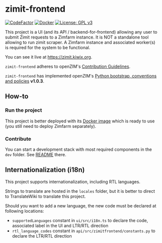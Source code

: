 # zimit-frontend

[![CodeFactor](https://www.codefactor.io/repository/github/openzim/zimit-frontend/badge)](https://www.codefactor.io/repository/github/openzim/zimit-frontend)
[![Docker](https://ghcr-badge.deta.dev/openzim/zimit-ui/latest_tag?label=docker)](https://ghcr.io/openzim/zimit-ui)
[![License: GPL v3](https://img.shields.io/badge/License-GPLv3-blue.svg)](https://www.gnu.org/licenses/gpl-3.0)

This project is a UI (and its API / backend-for-frontend) allowing any user to submit
Zimit requests to a Zimfarm instance. It is NOT a standalone tool allowing to run zimit
scraper. A Zimfarm instance and associated worker(s) is required for the system to be
functional.

You can see it live at https://zimit.kiwix.org.

`zimit-frontend` adheres to openZIM's [Contribution Guidelines](https://github.com/openzim/overview/wiki/Contributing).

`zimit-frontend` has implemented openZIM's [Python bootstrap, conventions and policies](https://github.com/openzim/_python-bootstrap/blob/main/docs/Policy.md) **v1.0.3**.

## How-to

### Run the project

This project is better deployed with its [Docker image](https://ghcr.io/openzim/zimit-ui) which is ready to use (you still need to deploy Zimfarm separately).

### Contribute

You can start a development stack with most required components in the `dev` folder. See [README](./dev/README.md) there.

## Internationalization (i18n)

This project supports internationalization, including RTL languages.

Strings to translate are hosted in the `locales` folder, but it is better to direct to
TranslateWiki to translate this project.

Should you want to add a new language, the new code must be declared at following locations:

- `supportedLanguages` constant in `ui/src/i18n.ts` to declare the code, associated label in the UI and LTR/RTL direction
- `rtl_language_codes` constant in `api/src/zimitfrontend/constants.py` to declare the LTR/RTL direction
